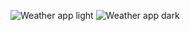 ![Weather app light](https://github.com/user-attachments/assets/a132509a-ea38-41c9-8fab-0337f7fd176f)
![Weather app dark](https://github.com/user-attachments/assets/450d4e07-91b7-45fa-9f6f-d6e80bdc34d0)
